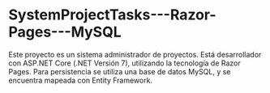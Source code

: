 # SystemProjectTasks---Razor-Pages---MySQL
Este proyecto es un sistema administrador de proyectos.
Está desarrollador con ASP.NET Core (.NET Versión 7), utilizando la tecnología de Razor Pages. 
Para persistencia se utiliza una base de datos MySQL, y se encuentra mapeada con Entity Framework.
